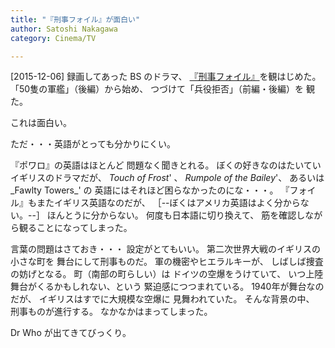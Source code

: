 ```yaml
---
title: "『刑事フォイル』が面白い"
author: Satoshi Nakagawa
category: Cinema/TV

---
```


[2015-12-06]   録画してあった
BS のドラマ、
[『刑事フォイル』](https://en.wikipedia.org/wiki/Foyle%27s_War)を観はじめた。
「50隻の軍艦」（後編）から始め、
つづけて「兵役拒否」（前編・後編）を
観た。

 これは面白い。

 ただ・・・英語がとっても分かりにくい。

 『ポワロ』の英語はほとんど
問題なく聞きとれる。
ぼくの好きなのはたいていイギリスのドラマだが、
_Touch of Frost_' 、
_Rumpole of the Bailey_'、
あるいは_Fawlty Towers_' の
英語にはそれほど困らなかったのにな・・・。
『フォイル』もまたイギリス英語なのだが、
［--ぼくはアメリカ英語はよく分からない。--］
ほんとうに分からない。
何度も日本語に切り換えて、
筋を確認しながら観ることになってしまった。

<!--more-->

 言葉の問題はさておき・・・
設定がとてもいい。
第二次世界大戦のイギリスの小さな町を
舞台にして刑事ものだ。
軍の機密やヒエラルキーが、
しばしば捜査の妨げとなる。
町（南部の町らしい）は
ドイツの空爆をうけていて、
いつ上陸舞台がくるかもしれない、という
緊迫感につつまれている。
1940年が舞台なのだが、
イギリスはすでに大規模な空爆に
見舞われていた。
そんな背景の中、
刑事ものが進行する。
なかなかはまってしまった。

 Dr Who が出てきてびっくり。

